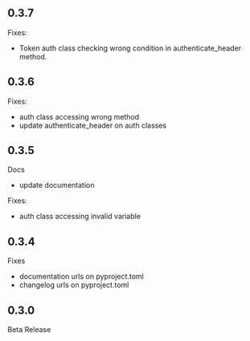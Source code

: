 ## 0.3.7

Fixes:
- Token auth class checking wrong condition in authenticate_header method.

## 0.3.6

Fixes:
- auth class accessing wrong method
- update authenticate_header on auth classes

## 0.3.5

Docs
- update documentation

Fixes:
- auth class accessing invalid variable

## 0.3.4

Fixes
- documentation urls on pyproject.toml
- changelog urls on pyproject.toml

## 0.3.0

Beta Release